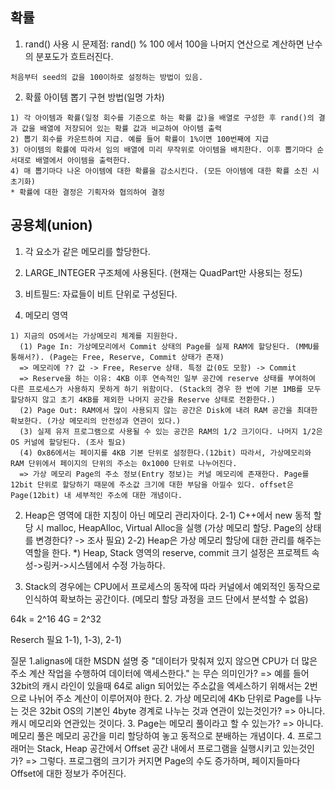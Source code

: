 ## 확률
   1. rand() 사용 시 문제점: rand() % 100 에서 100을 나머지 연산으로 계산하면 난수의 분포도가 흐트러진다.

    처음부터 seed의 값을 100이하로 설정하는 방법이 있음.

   2. 확률 아이템 뽑기 구현 방법(일명 가차)

    1) 각 아이템과 확률(일정 회수를 기준으로 하는 확률 값)을 배열로 구성한 후 rand()의 결과 값을 배열에 저장되어 있는 확률 값과 비교하여 아이템 출력
    2) 뽑기 회수를 카운트하여 지급. 예를 들어 확률이 1%이면 100번째에 지급
    3) 아이템의 확률에 따라서 임의 배열에 미리 무작위로 아이템을 배치한다. 이후 뽑기마다 순서대로 배열에서 아이템을 출력한다.
    4) 매 뽑기마다 나온 아이템에 대한 확률을 감소시킨다. (모든 아이템에 대한 확률 소진 시 초기화)
    * 확률에 대한 결정은 기획자와 협의하여 결정

## 공용체(union)

  1. 각 요소가 같은 메모리를 할당한다.

  2. LARGE_INTEGER 구조체에 사용된다. (현재는 QuadPart만 사용되는 정도)

  3. 비트필드: 자료들이 비트 단위로 구성된다.

  4. 메모리 영역

    1) 지금의 OS에서는 가상메모리 체계를 지원한다.
      (1) Page In: 가상메모리에서 Commit 상태의 Page를 실제 RAM에 할당된다. (MMU를 통해서?). (Page는 Free, Reserve, Commit 상태가 존재)
      => 메모리에 ?? 값 -> Free, Reserve 상태. 특정 값(0도 모함) -> Commit
      => Reserve을 하는 이유: 4KB 이후 연속적인 일부 공간에 reserve 상태를 부여하여 다른 프로세스가 사용하지 못하게 하기 위함이다. (Stack의 경우 한 번에 기본 1MB를 모두 할당하지 않고 초기 4KB를 제외한 나머지 공간을 Reserve 상태로 전환한다.)
      (2) Page Out: RAM에서 많이 사용되지 않는 공간은 Disk에 내려 RAM 공간을 최대한 확보한다. (가상 메모리의 안전성과 연관이 있다.)
      (3) 실제 유저 프로그램으로 사용될 수 있는 공간은 RAM의 1/2 크기이다. 나머지 1/2은 OS 커널에 할당된다. (조사 필요)
      (4) 0x86에서는 페이지를 4KB 기본 단위로 설정한다.(12bit) 따라서, 가상메모리와 RAM 단위에서 페이지의 단위의 주소는 0x1000 단위로 나누어진다.
      => 가상 메모리 Page의 주소 정보(Entry 정보)는 커널 메모리에 존재한다. Page를 12bit 단위로 할당하기 때문에 주소값 크기에 대한 부담을 아낄수 있다. offset은 Page(12bit) 내 세부적인 주소에 대한 개념이다.

 2) Heap은 영역에 대한 지칭이 아닌 메모리 관리자이다.
  2-1) C++에서 new 동적 할당 시 malloc, HeapAlloc, Virtual Alloc을 실행 (가상 메모리 할당. Page의 상태를 변경한다? -> 조사 필요)
  2-2) Heap은 가상 메모리 할당에 대한 관리를 해주는 역할을 한다.
 *) Heap, Stack 영역의 reserve, commit 크기 설정은 프로젝트 속성->링커->시스템에서 수정 가능하다.

 3) Stack의 경우에는 CPU에서 프로세스의 동작에 따라 커널에서 예외적인 동작으로 인식하여 확보하는 공간이다. (메모리 할당 과정을 코드 단에서 분석할 수 없음)

 64k = 2^16
 4G = 2^32

Reserch 필요
1-1), 1-3), 2-1)


질문
1.alignas에 대한 MSDN 설명 중 "데이터가 맞춰져 있지 않으면 CPU가 더 많은 주소 계산 작업을 수행하여 데이터에 액세스한다." 는 무슨 의미인가?
=> 예를 들어 32bit의 캐시 라인이 있을때 64로 align 되어있는 주소값을 엑세스하기 위해서는 2번으로 나뉘어 주소 계산이 이루어져야 한다.
2. 가상 메모리에 4Kb 단위로 Page를 나누는 것은 32bit OS의 기본인 4byte 경계로 나누는 것과 연관이 있는것인가?
=> 아니다. 캐시 메모리와 연관있는 것이다.
3. Page는 메모리 풀이라고 할 수 있는가?
=> 아니다. 메모리 풀은 메모리 공간을 미리 할당하여 놓고 동적으로 분배하는 개념이다.
4. 프로그래머는 Stack, Heap 공간에서 Offset 공간 내에서 프로그램을 실행시키고 있는것인가?
=> 그렇다. 프로그램의 크기가 커지면 Page의 수도 증가하며, 페이지들마다 Offset에 대한 정보가 주어진다.
